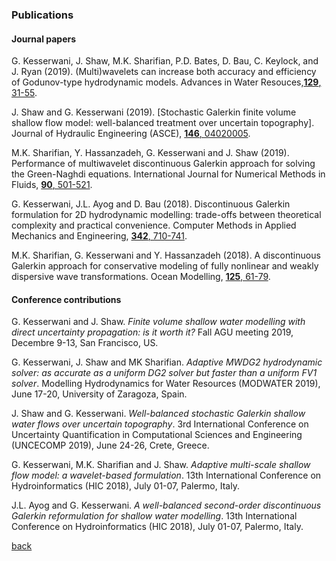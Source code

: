 
### Publications
#### Journal papers
G. Kesserwani, J. Shaw, M.K. Sharifian, P.D. Bates, D. Bau, C. Keylock, and J. Ryan (2019). (Multi)wavelets can increase both accuracy and efficiency of Godunov-type hydrodynamic models. Advances in Water Resouces,[**129**, 31-55](https://www.sciencedirect.com/science/article/pii/S0309170819301770).

J. Shaw and G. Kesserwani (2019). [Stochastic Galerkin finite volume shallow flow model: well-balanced treatment over uncertain topography]. Journal of Hydraulic Engineering (ASCE), [**146**, 04020005](https://ascelibrary.org/doi/abs/10.1061/%28ASCE%29HY.1943-7900.0001705).

M.K. Sharifian, Y. Hassanzadeh, G. Kesserwani and J. Shaw (2019). Performance of multiwavelet discontinuous Galerkin approach for solving the Green-Naghdi equations. International Journal for Numerical Methods in Fluids, [**90**, 501-521](https://onlinelibrary.wiley.com/doi/full/10.1002/fld.4732).

G. Kesserwani, J.L. Ayog and D. Bau (2018). Discontinuous Galerkin formulation for 2D hydrodynamic modelling:
trade-offs between theoretical complexity and practical convenience. Computer Methods in Applied Mechanics and Engineering, [**342**,  710-741](https://doi.org/10.1016/j.cma.2018.08.003). 

M.K. Sharifian, G. Kesserwani and Y. Hassanzadeh (2018). A discontinuous Galerkin approach for conservative modeling of fully
nonlinear and weakly dispersive wave transformations. Ocean Modelling, [**125**, 61-79](https://www.sciencedirect.com/science/article/pii/S146350031830101X).

#### Conference contributions
G. Kesserwani and J. Shaw. _Finite volume shallow water modelling with direct uncertainty propagation: is it worth it?_ Fall AGU meeting 2019, Decembre 9-13, San Francisco, US.  

G. Kesserwani, J. Shaw and MK Sharifian. _Adaptive MWDG2 hydrodynamic solver: as accurate as a uniform DG2 solver but faster than a uniform FV1 solver_. Modelling Hydrodynamics for Water Resources (MODWATER 2019), June 17-20, University of Zaragoza, Spain.

J. Shaw and G. Kesserwani. _Well-balanced stochastic Galerkin shallow water flows over uncertain topography_. 3rd International Conference on Uncertainty Quantification in Computational Sciences and Engineering (UNCECOMP 2019), June 24-26, Crete, Greece.

G. Kesserwani, M.K. Sharifian and J. Shaw. _Adaptive multi-scale shallow flow model: a wavelet-based formulation_. 13th International Conference on Hydroinformatics (HIC 2018), July 01-07, Palermo, Italy. 

J.L. Ayog and G. Kesserwani. _A well-balanced second-order discontinuous Galerkin reformulation for shallow water modelling_. 13th International Conference on Hydroinformatics (HIC 2018), July 01-07, Palermo, Italy. 



[back](./)
